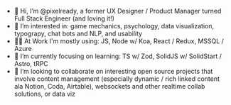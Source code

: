 - 👋 Hi, I’m @pixelready, a former UX Designer / Product Manager turned Full Stack Engineer (and loving it!)
- 👀 I’m interested in: game mechanics, psychology, data visualization, typograpy, chat bots and NLP, and usability
- 🧑‍💻 At Work I'm mostly using: JS, Node w/ Koa, React / Redux, MSSQL / Azure
- 🌱 I’m currently focusing on learning: TS w/ Zod, SolidJS w/ SolidStart / Astro, tRPC
- 💞️ I’m looking to collaborate on interesting open source projects that involve content management (especially dynamic / rich linked content ala Notion, Coda, Airtable), websockets and other realtime collab solutions, or data viz
